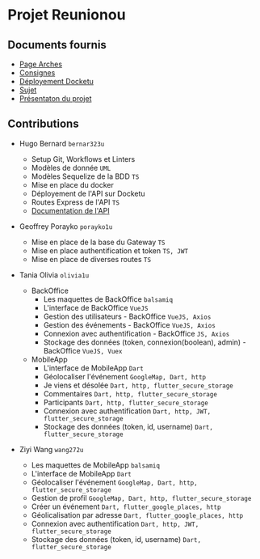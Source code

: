 # Projet Reunionou

## Documents fournis

- [Page Arches](https://arche.univ-lorraine.fr/course/view.php?id=6849)
- [Consignes](https://arche.univ-lorraine.fr/mod/resource/view.php?id=1406139)
- [Déployement Docketu](https://arche.univ-lorraine.fr/mod/resource/view.php?id=1151738)
- [Sujet](https://arche.univ-lorraine.fr/mod/resource/view.php?id=1413704)
- [Présentaton du projet](https://arche.univ-lorraine.fr/mod/resource/view.php?id=1413708)

## Contributions

- Hugo Bernard `bernar323u`
  - Setup Git, Workflows et Linters
  - Modèles de donnée `UML`
  - Modèles Sequelize de la BDD `TS`
  - Mise en place du docker
  - Déployement de l'API sur Docketu
  - Routes Express de l'API `TS`
  - [Documentation de l'API](https://github.com/Tenebrosful/Reunionou-Api/wiki/Api-Endpoint)

- Geoffrey Porayko `porayko1u`
  - Mise en place de la base du Gateway `TS`
  - Mise en place authentification et token `TS, JWT` 
  - Mise en place de diverses routes `TS`
 
- Tania Olivia `olivia1u` 
  - BackOffice
    - Les maquettes de BackOffice `balsamiq`
    - L'interface de BackOffice `VueJS`
    - Gestion des utilisateurs - BackOffice `VueJS, Axios`
    - Gestion des événements - BackOffice `VueJS, Axios`
    - Connexion avec authentification - BackOffice `JS, Axios`
    - Stockage des données (token, connexion(boolean), admin) - BackOffice `VueJS, Vuex` 
  - MobileApp
    - L'interface de MobileApp `Dart`
    - Géolocaliser l'événement `GoogleMap, Dart, http`
    - Je viens et désolée `Dart, http, flutter_secure_storage`
    - Commentaires `Dart, http, flutter_secure_storage`
    - Participants `Dart, http, flutter_secure_storage`
    - Connexion avec authentification `Dart, http, JWT, flutter_secure_storage`
    - Stockage des données (token, id, username) `Dart, flutter_secure_storage`


- Ziyi Wang `wang272u` 
  - Les maquettes de MobileApp `balsamiq`
  - L'interface de MobileApp `Dart`
  - Géolocaliser l'événement `GoogleMap, Dart, http, flutter_secure_storage`
  - Gestion de profil `GoogleMap, Dart, http, flutter_secure_storage`
  - Créer un événement `Dart, flutter_google_places, http`
  - Géolicalisation par adresse `Dart, flutter_google_places, http`
  - Connexion avec authentification `Dart, http, JWT, flutter_secure_storage`
  - Stockage des données (token, id, username) `Dart, flutter_secure_storage`
